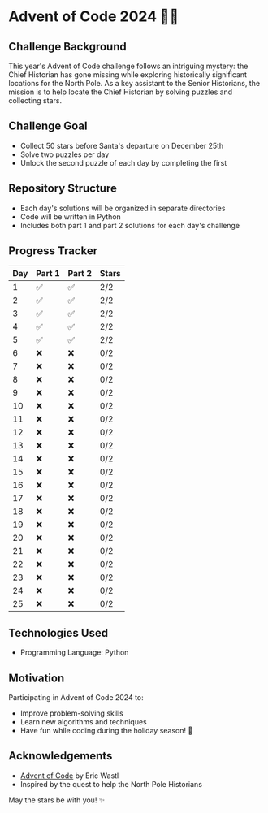 # Advent of Code 2024 🎄🌟

## Challenge Background
This year's Advent of Code challenge follows an intriguing mystery: the Chief Historian has gone missing while exploring historically significant locations for the North Pole. As a key assistant to the Senior Historians, the mission is to help locate the Chief Historian by solving puzzles and collecting stars.

## Challenge Goal
- Collect 50 stars before Santa's departure on December 25th
- Solve two puzzles per day
- Unlock the second puzzle of each day by completing the first

## Repository Structure
- Each day's solutions will be organized in separate directories
- Code will be written in Python
- Includes both part 1 and part 2 solutions for each day's challenge

## Progress Tracker
| Day | Part 1 | Part 2 | Stars |
|-----|--------|--------|-------|
| 1   | ✅     | ✅     | 2/2   |
| 2   | ✅     | ✅     | 2/2   |
| 3   | ✅     | ✅     | 2/2   |
| 4   | ✅     | ✅     | 2/2   |
| 5   | ✅     | ✅     | 2/2   |
| 6   | ❌     | ❌     | 0/2   |
| 7   | ❌     | ❌     | 0/2   |
| 8   | ❌     | ❌     | 0/2   |
| 9   | ❌     | ❌     | 0/2   |
| 10  | ❌     | ❌     | 0/2   |
| 11  | ❌     | ❌     | 0/2   |
| 12  | ❌     | ❌     | 0/2   |
| 13  | ❌     | ❌     | 0/2   |
| 14  | ❌     | ❌     | 0/2   |
| 15  | ❌     | ❌     | 0/2   |
| 16  | ❌     | ❌     | 0/2   |
| 17  | ❌     | ❌     | 0/2   |
| 18  | ❌     | ❌     | 0/2   |
| 19  | ❌     | ❌     | 0/2   |
| 20  | ❌     | ❌     | 0/2   |
| 21  | ❌     | ❌     | 0/2   |
| 22  | ❌     | ❌     | 0/2   |
| 23  | ❌     | ❌     | 0/2   |
| 24  | ❌     | ❌     | 0/2   |
| 25  | ❌     | ❌     | 0/2   |


## Technologies Used
- Programming Language: Python

## Motivation
Participating in Advent of Code 2024 to:
- Improve problem-solving skills
- Learn new algorithms and techniques
- Have fun while coding during the holiday season! 🎅

## Acknowledgements
- [Advent of Code](https://adventofcode.com/) by Eric Wastl
- Inspired by the quest to help the North Pole Historians

May the stars be with you! ✨